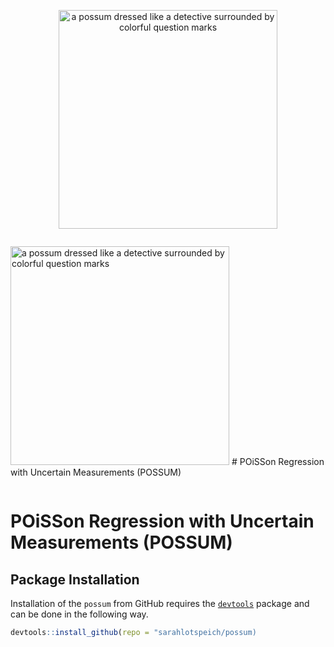 <p align="center">
  <img src="hex.png" width="350" title="a possum dressed like a detective surrounded by colorful question marks">
</p> 

<p style="display:inline-block;">
  <img src="hex.png" width="350" title="a possum dressed like a detective surrounded by colorful question marks">
  # POiSSon Regression with Uncertain Measurements (POSSUM)
</p>

# POiSSon Regression with Uncertain Measurements (POSSUM)

## Package Installation

Installation of the `possum` from GitHub requires the
[`devtools`](https://www.r-project.org/nosvn/pandoc/devtools.html)
package and can be done in the following way.

``` r
devtools::install_github(repo = "sarahlotspeich/possum)
```
